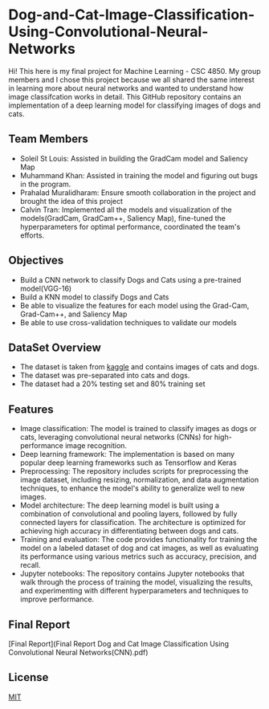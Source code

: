 # Dog-and-Cat-Image-Classification-Using-Convolutional-Neural-Networks

Hi!
This here is my final project for Machine Learning - CSC 4850. My group members and I chose this project because we all shared the same interest in learning more about neural networks and wanted to understand how image classifcation works in detail. This GitHub repository contains an implementation of a deep learning model for classifying images of dogs and cats. 
## Team Members
* Soleil St Louis: Assisted in building the GradCam model and Saliency Map
* Muhammand Khan: Assisted in training the model and figuring out bugs in the program.
* Prahalad Muralidharam: Ensure smooth collaboration in the project and brought the idea of this project
* Calvin Tran: Implemented all the models and visualization of the models(GradCam, GradCam++, Saliency Map), fine-tuned the hyperparameters for optimal performance, coordinated the team's efforts.
## Objectives
* Build a CNN network to classify Dogs and Cats using a pre-trained model(VGG-16)
* Build a KNN model to classify Dogs and Cats 
* Be able to visualize the features for each model using the Grad-Cam, Grad-Cam++, and Saliency Map
* Be able to use cross-validation techniques to validate our models

## DataSet Overview
* The dataset is taken from [kaggle](https://www.kaggle.com/datasets/chetankv/dogs-cats-images) and contains images of cats and dogs.
* The dataset was pre-separated into cats and dogs.
* The dataset had a 20% testing set and 80% training set

## Features
* Image classification: The model is trained to classify images as dogs or cats, leveraging convolutional neural networks (CNNs) for high-performance image recognition.
* Deep learning framework: The implementation is based on many popular deep learning frameworks such as Tensorflow and Keras
* Preprocessing: The repository includes scripts for preprocessing the image dataset, including resizing, normalization, and data augmentation techniques, to enhance the model's ability to generalize well to new images.
* Model architecture: The deep learning model is built using a combination of convolutional and pooling layers, followed by fully connected layers for classification. The architecture is optimized for achieving high accuracy in differentiating between dogs and cats.
* Training and evaluation: The code provides functionality for training the model on a labeled dataset of dog and cat images, as well as evaluating its performance using various metrics such as accuracy, precision, and recall.
* Jupyter notebooks: The repository contains Jupyter notebooks that walk through the process of training the model, visualizing the results, and experimenting with different hyperparameters and techniques to improve performance.
## Final Report

[Final Report](Final Report Dog and Cat Image Classification Using Convolutional Neural Networks(CNN).pdf)

## License

[MIT](https://choosealicense.com/licenses/mit/)
